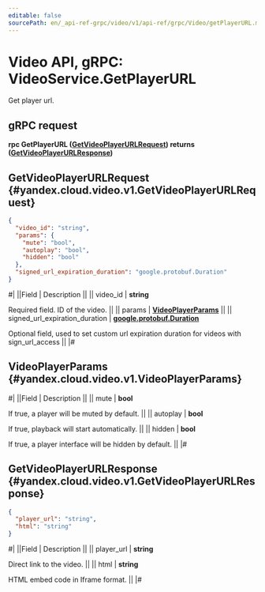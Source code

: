 ```yaml
---
editable: false
sourcePath: en/_api-ref-grpc/video/v1/api-ref/grpc/Video/getPlayerURL.md
---
```


# Video API, gRPC: VideoService.GetPlayerURL

Get player url.

## gRPC request

**rpc GetPlayerURL ([GetVideoPlayerURLRequest](#yandex.cloud.video.v1.GetVideoPlayerURLRequest)) returns ([GetVideoPlayerURLResponse](#yandex.cloud.video.v1.GetVideoPlayerURLResponse))**

## GetVideoPlayerURLRequest {#yandex.cloud.video.v1.GetVideoPlayerURLRequest}

```json
{
  "video_id": "string",
  "params": {
    "mute": "bool",
    "autoplay": "bool",
    "hidden": "bool"
  },
  "signed_url_expiration_duration": "google.protobuf.Duration"
}
```

#|
||Field | Description ||
|| video_id | **string**

Required field. ID of the video. ||
|| params | **[VideoPlayerParams](#yandex.cloud.video.v1.VideoPlayerParams)** ||
|| signed_url_expiration_duration | **[google.protobuf.Duration](https://developers.google.com/protocol-buffers/docs/reference/csharp/class/google/protobuf/well-known-types/duration)**

Optional field, used to set custom url expiration duration for videos with sign_url_access ||
|#

## VideoPlayerParams {#yandex.cloud.video.v1.VideoPlayerParams}

#|
||Field | Description ||
|| mute | **bool**

If true, a player will be muted by default. ||
|| autoplay | **bool**

If true, playback will start automatically. ||
|| hidden | **bool**

If true, a player interface will be hidden by default. ||
|#

## GetVideoPlayerURLResponse {#yandex.cloud.video.v1.GetVideoPlayerURLResponse}

```json
{
  "player_url": "string",
  "html": "string"
}
```

#|
||Field | Description ||
|| player_url | **string**

Direct link to the video. ||
|| html | **string**

HTML embed code in Iframe format. ||
|#